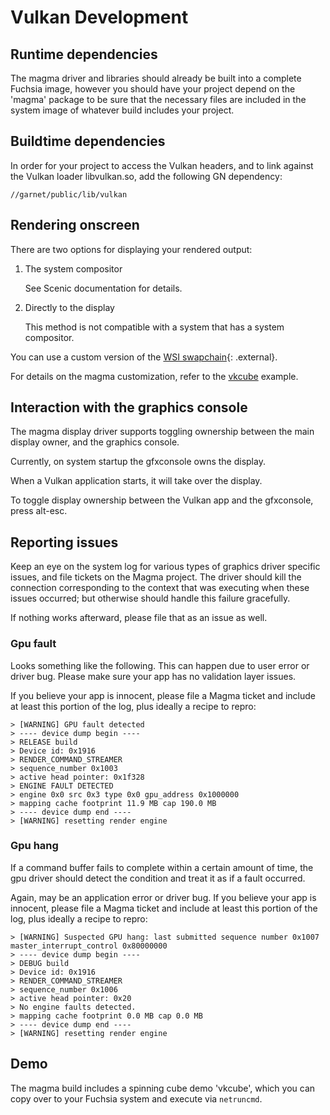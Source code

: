 Vulkan Development
==================

## Runtime dependencies

The magma driver and libraries should already be built into a complete Fuchsia image, however you should have your project depend on the 'magma' package to be sure that the necessary files are included in the system image of whatever build includes your project.

## Buildtime dependencies

In order for your project to access the Vulkan headers, and to link against the Vulkan loader libvulkan.so, add the following GN dependency:

`//garnet/public/lib/vulkan`

## Rendering onscreen

There are two options for displaying your rendered output:

1. The system compositor

   See Scenic documentation for details.

2. Directly to the display

   This method is not compatible with a system that has a system compositor.

You can use a custom version of the [WSI swapchain](https://www.khronos.org/registry/vulkan/specs/1.0-extensions/html/vkspec.html#_wsi_swapchain){: .external}.

For details on the magma customization, refer to the
[vkcube](/src/graphics/examples/vkcube) example.

## Interaction with the graphics console

The magma display driver supports toggling ownership between the main display owner, and the graphics console.

Currently, on system startup the gfxconsole owns the display.

When a Vulkan application starts, it will take over the display.

To toggle display ownership between the Vulkan app and the gfxconsole, press alt-esc.

## Reporting issues

Keep an eye on the system log for various types of graphics driver specific issues, and file tickets on the Magma project.
The driver should kill the connection corresponding to the context that was executing when these issues occurred; but otherwise should handle this failure gracefully.

If nothing works afterward, please file that as an issue as well.

### Gpu fault

Looks something like the following. This can happen due to user error or driver bug. Please make sure your app has no validation layer issues.

If you believe your app is innocent, please file a Magma ticket and include at least this portion of the log, plus ideally a recipe to repro:

```
> [WARNING] GPU fault detected
> ---- device dump begin ----
> RELEASE build
> Device id: 0x1916
> RENDER_COMMAND_STREAMER
> sequence_number 0x1003
> active head pointer: 0x1f328
> ENGINE FAULT DETECTED
> engine 0x0 src 0x3 type 0x0 gpu_address 0x1000000
> mapping cache footprint 11.9 MB cap 190.0 MB
> ---- device dump end ----
> [WARNING] resetting render engine
```

### Gpu hang

If a command buffer fails to complete within a certain amount of time, the gpu driver should detect the condition and treat it as if a fault occurred.

Again, may be an application error or driver bug. If you believe your app is innocent, please file a Magma ticket and include at least this portion of the log, plus ideally a recipe to repro:

```
> [WARNING] Suspected GPU hang: last submitted sequence number 0x1007 master_interrupt_control 0x80000000
> ---- device dump begin ----
> DEBUG build
> Device id: 0x1916
> RENDER_COMMAND_STREAMER
> sequence_number 0x1006
> active head pointer: 0x20
> No engine faults detected.
> mapping cache footprint 0.0 MB cap 0.0 MB
> ---- device dump end ----
> [WARNING] resetting render engine
```

## Demo

The magma build includes a spinning cube demo 'vkcube', which you can copy over to your Fuchsia system and execute via `netruncmd`.
